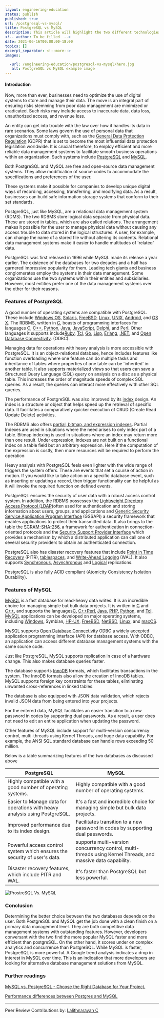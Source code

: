 ```yaml
---
layout: engineering-education
status: publish
published: true
url: /postgresql-vs-mysql/
title: PostgreSQL vs MySQL
description: This article will highlight the two different technologies used in data storage, MySQL and PostgreSQL. We will explore the various features that define these technologies. We will highlight the difference between the two technologies and finally conclude which is a better solution. 
<!-- author: To be filled  -->
date: 2021-06-16T00:00:00-18:00
topics: []
excerpt_separator: <!--more-->
images:

  -url: /engineering-education/postgresql-vs-mysql/hero.jpg
   alt: PostgreSQL vs MySQL example image
---
```



#### Introduction


Now, more than ever, businesses need to optimize the use of digital systems to store and manage their data. The move is an integral part of ensuring risks stemming from poor data management are minimized or eradicated. Such risks may include access to inaccurate data, data loss, unauthorized access, and revenue loss.

 An entity can get into trouble with the law over how it handles its data in rare scenarios. Some laws govern the use of personal data that organizations must comply with, such as the [General Data Protection Regulation](https://gdpr-info.eu/) (GDPR) that is set to become the most influential data protection legislation worldwide. It is  crucial therefore, to employ efficient and more reliable data management systems to facilitate smooth business operations within an organization. Such systems include [PostgreSQL](https://www.postgresql.org/) and [MySQL](https://www.mysql.com/).

Both PostgreSQL and MySQL are free and open-source data management systems. They allow modification of source codes to accommodate the specifications and preferences of the user.

These systems make it possible for companies to develop unique digital ways of recording, accessing, transferring, and modifying data. As a result, businesses can build safe information storage systems that conform to their set standards.

PostgreSQL, just like MySQL, are a relational data management system (RDMS). The two RDBMS store logical data separate from physical data. These are stored in tables, which are also called relations. The arrangement makes it possible for the user to manage physical data without causing any access trouble to data stored in the logical structures. A user, for example, can change the name of a stored file without altering its contents. Relational data management systems make it easier to handle multitudes of 'related' data.

PostgreSQL was first released in 1996 while MySQL made its release a year earlier. The existence of the databases for two decades and a half has garnered impressive popularity for them. Leading tech giants and business conglomerates employ the systems in their data management. Some organizations use the two systems within their entities and subsidiaries. However, most entities prefer one of the data management systems over the other for their reasons.


### Features of PostgreSQL


A good number of operating systems are compatible with PostgreSQL. These include [Windows OS](https://www.microsoft.com/en-us/windows), [Solaris](https://www.oracle.com/solaris/solaris11), [FreeBSD](https://www.freebsd.org/), [Linux](https://www.linux.org/), [UNIX](https://unix.org/), [Android](https://www.android.com/), and [OS X](https://www.apple.com/mac/). The RDBMS, written in [C](https://www.cprogramming.com/), boasts of programming interfaces for languages [C](https://www.cprogramming.com/), [C++](https://www.cprogramming.com/), [Python](https://www.python.org/), [Java](https://www.java.com/en/), [JavaScript](https://developer.mozilla.org/en-US/docs/Web/JavaScript), [Delphi](https://www.embarcadero.com/products/delphi), and [Perl](https://www.perl.org/). Other languages it supports include[Ruby](https://www.ruby-lang.org/en/), [Tcl](https://www.tcl.tk/), [Go](https://golang.org/), [Lisp](https://lisp-lang.org/), [Erlang](https://www.erlang.org/), [.NET](https://dotnet.microsoft.com/), and [Open Database Connectivity](https://docs.microsoft.com/en-us/sql/odbc/reference/odbc-programmer-s-reference?view=sql-server-ver15). (ODBC).

Managing data for operations with heavy analysis is more accessible with PostgreSQL. It is an object-relational database, hence includes features like function overloading where one feature can do multiple tasks and inheritance of tables where properties of one table can be 'inherited' in another table. It also supports materialized views so that users can save a Structured Query Language (SQL) query on analysis on a disc as a physical table. This increases the order of magnitude speeds of complex SQL queries. As a result, the queries can interact more effectively with other SQL queries.

The performance of PostgreSQL was also improved by its [index](https://devcenter.heroku.com/articles/postgresql-indexes) design. An index is a structure or object that helps speed up the retrieval of specific data. It facilitates a comparatively quicker execution of CRUD (Create Read Update Delete) activities.

The RDBMS also offers [partial, bitmap, and expression indexes](https://leopard.in.ua/2015/04/13/postgresql-indexes#.YKqrWKgzbb0). Partial Indexes are used in situations where the need arises to only index part of a table. Bitmap indexing is used in situations where an index may return more than one result. Under expression, indexes are not built on a functional index on a table field but an arbitrary expression. Here if the computation of the expression is costly, then more resources will be required to perform the operation

Heavy analysis with PostgreSQL feels even lighter with the wide range of triggers the system offers. These are events that set a course of action in motion. If you would like to take action on a specific database event, such as inserting or updating a record, then trigger functionality can be helpful as it will invoke the required function on defined events.

PostgreSQL ensures the security of user data with a robust access control system. In addition, the RDBMS possesses the [Lightweight Directory Access Protocol (LDAP)](https://ldap.com/)often used for authentication and storing information about users, groups, and applications and [Generic Security Service Application Program Interface](https://docs.oracle.com/cd/E19683-01/817-5770/whatsnew-s9fcs-113/index.html) (GSSAPI) a security framework that enables applications to protect their transmitted data. It also brings to the table the [SCRAM-SHA-256](https://www.postgresql.org/docs/10/sasl-authentication.html), a framework for authentication in connection-oriented protocols and the [Security Support Provider Interface](https://pubs.opengroup.org/onlinepubs/098759899/CHP24CHP.HTM) which provides a mechanism by which a distributed application can call one of several security providers to obtain an authenticated connection.

PostgreSQL also has disaster recovery features that include [Point in Time Recovery](https://dev.mysql.com/doc/mysql-backup-excerpt/8.0/en/point-in-time-recovery.html) (PITR), [tablespaces](https://www.postgresql.org/docs/10/manage-ag-tablespaces.html), and [Write-Ahead Logging](https://www.postgresql.org/docs/9.1/wal-intro.html) (WAL). It also supports [Synchronous](https://www.techopedia.com/definition/13739/synchronous-replication), [Asynchronous](https://www.techopedia.com/definition/1055/asynchronous-replication) and [Logical](https://www.postgresql.org/docs/10/logical-replication.html#:~:text=Logical%20Replication,-Table%20of%20Contents&amp;text=Logical%20replication%20is%20a%20method,byte%2Dby%2Dbyte%20replication.) replications.

PostgreSQL is also fully ACID compliant (Atomicity Consistency Isolation Durability).

### Features of MySQL

[MySQL](https://www.mysql.com/) is a fast database for read-heavy data writes. It is an incredible choice for managing simple but bulk data projects. It is written in [C](https://www.cprogramming.com/) and [C++](https://www.cprogramming.com/), and supports the languages[C](https://www.cprogramming.com/), [C++](https://www.cprogramming.com/)[Perl](https://www.perl.org/), [Java](https://www.java.com/en/), [PHP](https://www.php.net/), [Python](https://www.python.org/), and [Tcl](https://www.tcl.tk/). [MySQL](https://www.mysql.com/) applications can be developed on major operating systems, including [Windows](https://www.microsoft.com/en-us/windows), Symbian, [HP-UX](https://www.operating-system.org/betriebssystem/_english/bs-hpux.htm), [FreeBSD](https://www.freebsd.org/), [NetBSD](https://www.netbsd.org/), [Linux](https://www.linux.org/), and [macOS](https://www.apple.com/macos/big-sur/).

MySQL supports [Open Database Connectivity](https://docs.microsoft.com/en-us/sql/odbc/reference/odbc-overview?view=sql-server-ver15) ODBC a widely accepted application programming interface (API) for database access. With ODBC, an application can access different database management systems with the same source code.

Just like PostgreSQL, MySQL supports replication in case of a hardware change. This also makes database queries faster.

The database supports [InnoDB](https://dev.mysql.com/doc/refman/5.6/en/innodb-introduction.html) formats, which facilitates transactions in the system. The InnoDB formats also allow the creation of InnoDB tables. MySQL supports foreign key constraints for these tables, eliminating unwanted cross-references in linked tables.

The database is also equipped with JSON data validation, which rejects invalid JSON data from being entered into your projects.

For the entered data, MySQL facilitates an easier transition to a new password in codes by supporting dual passwords. As a result, a user does not need to edit an entire application when updating the password.

Other features of MySQL include support for multi-version concurrency control, multi-threads using Kernel Threads, and huge data capability. For example, the ANSI SQL standard database can handle rows exceeding 50 million.

Below is a table summarizing features of the two databases as discussed above

| PostgreSQL | MySQL |
| --- | --- |
| Highly compatible with a good number of operating systems. | Highly compatible with a good number of operating systems. |
| Easier to Manage data for operations with heavy analysis using PostgreSQL. | It's a fast and incredible choice for managing simple but bulk data projects. |
| Improved performance due to its index design. | Facilitates transition to a new password in codes by supporting dual passwords. |
| Powerful access control system which ensures the security of user's data. | supports multi-version concurrency control, multi-threads using Kernel Threads, and massive data capability. |
| Disaster recovery features, which include PITR and WAL. | It's faster than PostgreSQL but less powerful. |

![ProstreSQL Vs. MySQL](/engineering-education/postgresql-vs-mysql/postgresql-vs-mysql.png)

### Conclusion

Determining the better choice between the two databases depends on the user. Both PostgreSQL and MySQL get the job done with a clean finish on a primary data management level. They are both competitive data management systems with outstanding features. However, developers conversant with the two find the more popular MySQL faster and more efficient than postgreSQL. On the other hand, it scores under on complex analytics and concurrence than PostgreSQL. While MySQL is faster, PostgreSQL is more powerful. A Google trend analysis indicates a drop in interest in MySQL over time. This is an indication that more developers are looking for alternative database management solutions from MySQL. 


### Further readings

[MySQL vs. PostgreSQL - Choose the Right Database for Your Project.](https://developer.okta.com/blog/2019/07/19/mysql-vs-postgres#)

[Performance differences between Postgres and MySQL](https://arctype.com/blog/performance-difference-between-postgresql-and-mysql/)


---
Peer Review Contributions by: [Lalithnarayan C](/engineering-education/authors/lalithnarayan-c/)

